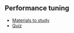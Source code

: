 ## Performance tuning
- [Materials to study](performance_tuning/README.md)
- [Quiz](../../../quiz/performance_tuning_quiz.md)


